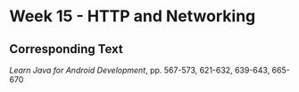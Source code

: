 # Week 15 - HTTP and Networking

## Corresponding Text
*Learn Java for Android Development*, pp. 567-573, 621-632, 639-643, 665-670
